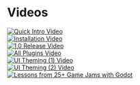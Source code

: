 # Videos

[![Quick Intro Video](https://img.youtube.com/vi/U9CB3vKINVw/hqdefault.jpg)](https://youtu.be/U9CB3vKINVw)  
[![Installation Video](https://img.youtube.com/vi/-QWJnZ8bVdk/hqdefault.jpg)](https://youtu.be/-QWJnZ8bVdk)  
[![1.0 Release Video](https://img.youtube.com/vi/DE_6kqvT_yc/hqdefault.jpg)](https://youtu.be/DE_6kqvT_yc)  
[![All Plugins Video](https://img.youtube.com/vi/3yzaUSaROhw/hqdefault.jpg)](https://youtu.be/3yzaUSaROhw)  
[![UI Theming (1) Video](https://img.youtube.com/vi/SBE4icfXYRA/hqdefault.jpg)](https://youtu.be/SBE4icfXYRA)  
[![UI Theming (2) Video](https://img.youtube.com/vi/wCc2QUnaBKo/hqdefault.jpg)](https://youtu.be/wCc2QUnaBKo)  
[![Lessons from 25+ Game Jams with Godot](https://img.youtube.com/vi/nUOAzSNmz1A/hqdefault.jpg)](https://youtu.be/nUOAzSNmz1A)  
